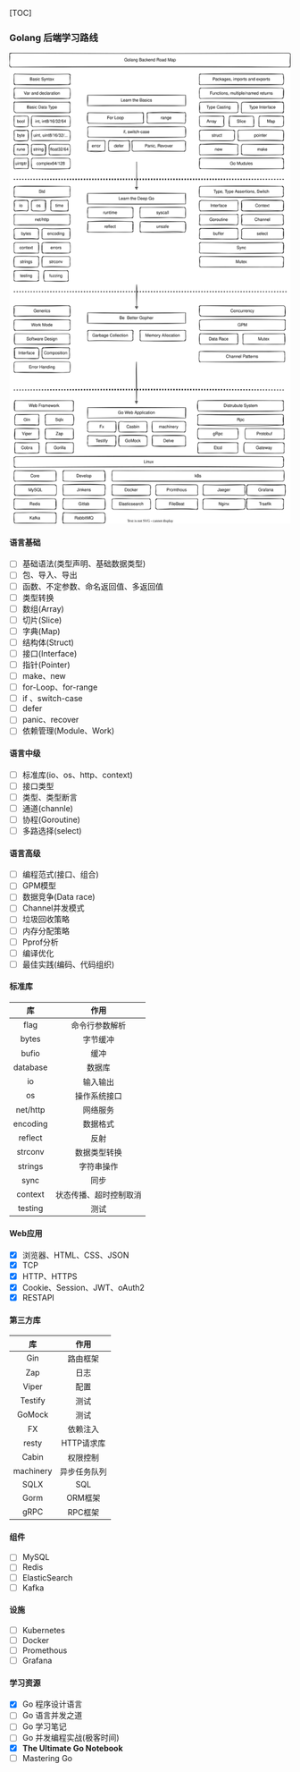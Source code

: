 [TOC]

### Golang 后端学习路线

![Golang-Backend](./images/Golang-Backend.svg)

#### 语言基础

- [ ] 基础语法(类型声明、基础数据类型)
- [ ] 包、导入、导出
- [ ] 函数、不定参数、命名返回值、多返回值
- [ ] 类型转换
- [ ] 数组(Array)
- [ ] 切片(Slice)
- [ ] 字典(Map)
- [ ] 结构体(Struct)
- [ ] 接口(Interface)
- [ ] 指针(Pointer)
- [ ] make、new
- [ ] for-Loop、for-range
- [ ] if 、switch-case
- [ ] defer
- [ ] panic、recover
- [ ] 依赖管理(Module、Work)

#### 语言中级

- [ ] 标准库(io、os、http、context)
- [ ] 接口类型
- [ ] 类型、类型断言
- [ ] 通道(channle)
- [ ] 协程(Goroutine)
- [ ] 多路选择(select)

#### 语言高级

- [ ] 编程范式(接口、组合)
- [ ] GPM模型
- [ ] 数据竞争(Data race)
- [ ] Channel并发模式
- [ ] 垃圾回收策略
- [ ] 内存分配策略
- [ ] Pprof分析
- [ ] 编译优化
- [ ] 最佳实践(编码、代码组织)

#### 标准库

|    库    |          作用          |
| :------: | :--------------------: |
|   flag   |     命令行参数解析     |
|  bytes   |        字节缓冲        |
|  bufio   |          缓冲          |
| database |         数据库         |
|    io    |        输入输出        |
|    os    |      操作系统接口      |
| net/http |        网络服务        |
| encoding |        数据格式        |
| reflect  |          反射          |
| strconv  |      数据类型转换      |
| strings  |       字符串操作       |
|   sync   |          同步          |
| context  | 状态传播、超时控制取消 |
| testing  |          测试          |

#### Web应用

- [x] 浏览器、HTML、CSS、JSON
- [x] TCP
- [x] HTTP、HTTPS
- [x] Cookie、Session、JWT、oAuth2
- [x] RESTAPI

#### 第三方库

|    库     |     作用     |
| :-------: | :----------: |
|    Gin    |   路由框架   |
|    Zap    |     日志     |
|   Viper   |     配置     |
|  Testify  |     测试     |
|  GoMock   |     测试     |
|    FX     |   依赖注入   |
|   resty   |  HTTP请求库  |
|   Cabin   |   权限控制   |
| machinery | 异步任务队列 |
|   SQLX    |     SQL      |
|   Gorm    |   ORM框架    |
|   gRPC    |   RPC框架    |

#### 组件

- [ ] MySQL
- [ ] Redis
- [ ] ElasticSearch
- [ ] Kafka

#### 设施

- [ ] Kubernetes
- [ ] Docker
- [ ] Promethous
- [ ] Grafana

#### 学习资源

- [x] Go 程序设计语言
- [ ] Go 语言并发之道
- [ ] Go 学习笔记
- [ ] Go 并发编程实战(极客时间)
- [x] **The Ultimate Go Notebook**
- [ ] Mastering Go